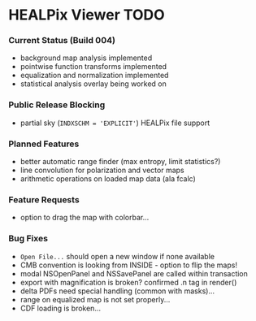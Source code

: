 # HEALPix Viewer TODO

### Current Status (Build 004)

- background map analysis implemented
- pointwise function transforms implemented
- equalization and normalization implemented
- statistical analysis overlay being worked on

### Public Release Blocking

- partial sky (`INDXSCHM = 'EXPLICIT'`) HEALPix file support

### Planned Features

- better automatic range finder (max entropy, limit statistics?)
- line convolution for polarization and vector maps
- arithmetic operations on loaded map data (ala fcalc)

### Feature Requests

- option to drag the map with colorbar...

### Bug Fixes

- `Open File...` should open a new window if none available
- CMB convention is looking from INSIDE - option to flip the maps!
- modal NSOpenPanel and NSSavePanel are called within transaction
- export with magnification is broken? confirmed .n tag in render()
- delta PDFs need special handling (common with masks)...
- range on equalized map is not set properly...
- CDF loading is broken...
